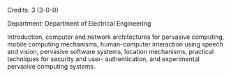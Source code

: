 Credits: 3 (3-0-0)

Department: Department of Electrical Engineering

Introduction, computer and network architectures for pervasive computing, mobile computing mechanisms, human-computer interaction using speech and vision, pervasive software systems, location mechanisms, practical techniques for security and user- authentication, and experimental pervasive computing systems.